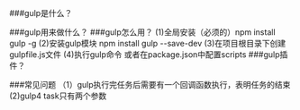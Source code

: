 ###gulp是什么？

###gulp用来做什么？
###gulp怎么用？
(1)全局安装（必须的）npm install gulp -g
(2)安装gulp模块 npm install gulp --save-dev
(3)在项目根目录下创建gulpfile.js文件
(4)执行gulp命令 或者在package.json中配置scripts
###gulp插件？

###常见问题
（1）gulp执行完任务后需要有一个回调函数执行，表明任务的结束
(2)gulp4 task只有两个参数